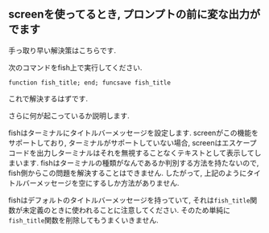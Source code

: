 ## screenを使ってるとき, プロンプトの前に変な出力がでます

手っ取り早い解決策はこちらです.

次のコマンドをfish上で実行してください.

```fish
function fish_title; end; funcsave fish_title
```

これで解決するはずです.

さらに何が起こっているか説明します.

fishはターミナルにタイトルバーメッセージを設定します.
screenがこの機能をサポートしており, ターミナルがサポートしていない場合,
screenはエスケープコードを出力しターミナルはそれを無視することなくテキストとして表示してしまいます.
fishはターミナルの種類がなんであるか判別する方法を持たないので,
fish側からこの問題を解決することはできません.
したがって, 上記のようにタイトルバーメッセージを空にするしか方法がありません.

fishはデフォルトのタイトルバーメッセージを持っていて,
それは`fish_title`関数が未定義のときに使われることに注意してください.
そのため単純に`fish_title`関数を削除してもうまくいきません.
